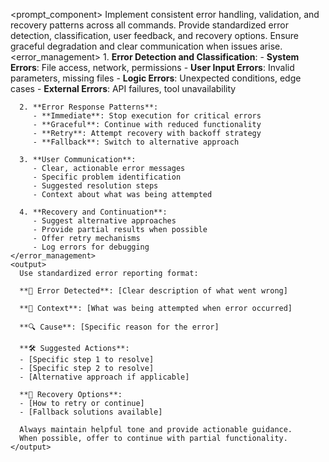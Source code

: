 <prompt_component>
  <step name="Standardized Error Handling">
    <description>
      Implement consistent error handling, validation, and recovery patterns across all commands.
      Provide standardized error detection, classification, user feedback, and recovery options.
      Ensure graceful degradation and clear communication when issues arise.
    </description>
    <error_management>
      1. **Error Detection and Classification**:
         - **System Errors**: File access, network, permissions
         - **User Input Errors**: Invalid parameters, missing files
         - **Logic Errors**: Unexpected conditions, edge cases
         - **External Errors**: API failures, tool unavailability

      2. **Error Response Patterns**:
         - **Immediate**: Stop execution for critical errors
         - **Graceful**: Continue with reduced functionality
         - **Retry**: Attempt recovery with backoff strategy
         - **Fallback**: Switch to alternative approach

      3. **User Communication**:
         - Clear, actionable error messages
         - Specific problem identification
         - Suggested resolution steps
         - Context about what was being attempted

      4. **Recovery and Continuation**:
         - Suggest alternative approaches
         - Provide partial results when possible
         - Offer retry mechanisms
         - Log errors for debugging
    </error_management>
    <output>
      Use standardized error reporting format:
      
      **🚨 Error Detected**: [Clear description of what went wrong]
      
      **📍 Context**: [What was being attempted when error occurred]
      
      **🔍 Cause**: [Specific reason for the error]
      
      **🛠️ Suggested Actions**:
      - [Specific step 1 to resolve]
      - [Specific step 2 to resolve]
      - [Alternative approach if applicable]
      
      **🔄 Recovery Options**:
      - [How to retry or continue]
      - [Fallback solutions available]
      
      Always maintain helpful tone and provide actionable guidance.
      When possible, offer to continue with partial functionality.
    </output>
  </step>
</prompt_component>
